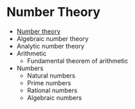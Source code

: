 # Number Theory

- [Number theory](number_theory.md)
- Algebraic number theory
- Analytic number theory
- Arithmetic
    - Fundamental theorem of arithmetic
- Numbers
    - Natural numbers
    - Prime numbers
    - Rational numbers
    - Algebraic numbers
